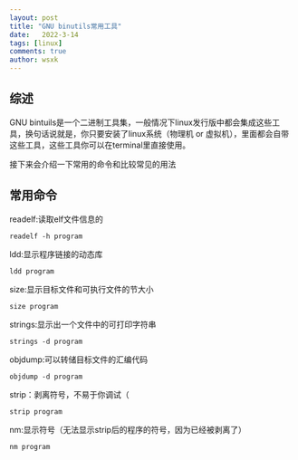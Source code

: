 ```yaml
---
layout: post
title: "GNU binutils常用工具"
date:   2022-3-14
tags: [linux]
comments: true
author: wsxk
---
```


## 综述
GNU bintuils是一个二进制工具集，一般情况下linux发行版中都会集成这些工具，换句话说就是，你只要安装了linux系统（物理机 or 虚拟机），里面都会自带这些工具，这些工具你可以在terminal里直接使用。

接下来会介绍一下常用的命令和比较常见的用法

## 常用命令

readelf:读取elf文件信息的

    readelf -h program

ldd:显示程序链接的动态库

    ldd program

size:显示目标文件和可执行文件的节大小

    size program

strings:显示出一个文件中的可打印字符串

    strings -d program

objdump:可以转储目标文件的汇编代码

    objdump -d program

strip：剥离符号，不易于你调试（

    strip program

nm:显示符号（无法显示strip后的程序的符号，因为已经被剥离了）

    nm program

